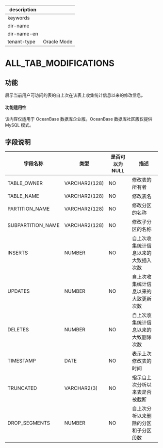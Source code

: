 |description||
|---|---|
|keywords||
|dir-name||
|dir-name-en||
|tenant-type|Oracle Mode|

# ALL_TAB_MODIFICATIONS

## 功能

展示当前用户可访问的表的自上次在该表上收集统计信息以来的修改信息。

  <main id="notice" >
    <h4>功能适用性</h4>
    <p>该内容仅适用于 OceanBase 数据库企业版。OceanBase 数据库社区版仅提供 MySQL 模式。</p>
  </main>

## 字段说明

| 字段名称 | 类型 | 是否可以为 NULL | 描述 |
| --- | --- | --- | --- |
| TABLE_OWNER | VARCHAR2(128) | NO | 修改表的所有者 |
| TABLE_NAME | VARCHAR2(128) | NO | 修改表名 |
| PARTITION_NAME | VARCHAR2(128) | NO | 修改分区的名称 |
| SUBPARTITION_NAME | VARCHAR2(128) | NO | 修改子分区的名称 |
| INSERTS | NUMBER | NO | 自上次收集统计信息以来的大致插入次数 |
| UPDATES | NUMBER | NO | 自上次收集统计信息以来的大致更新次数 |
| DELETES | NUMBER | NO | 自上次收集统计信息以来的大致删除次数 |
| TIMESTAMP | DATE | NO | 表示上次修改表的时间 |
| TRUNCATED | VARCHAR2(3) | NO | 指示自上次分析以来表是否被截断 |
| DROP_SEGMENTS | NUMBER | NO | 自上次分析以来删除的分区和子分区段数 |

